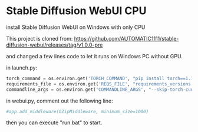 # Stable Diffusion WebUI CPU
 install Stable Diffusion WebUI on Windows with only CPU

 This project is cloned from:
 https://github.com/AUTOMATIC1111/stable-diffusion-webui/releases/tag/v1.0.0-pre

 and changed a few lines code to let it runs on Windows PC without GPU.

in launch.py:
```python
torch_command = os.environ.get('TORCH_COMMAND', "pip install torch==1.13.1  torchvision==0.14.1  --index-url https://download.pytorch.org/whl/cpu")
requirements_file = os.environ.get('REQS_FILE', "requirements_versions.txt")
commandline_args = os.environ.get('COMMANDLINE_ARGS', "--skip-torch-cuda-test  --disable-nan-check  --no-half --precision full --use-cpu all")
```
in webui.py, comment out the following line:
```python
#app.add_middleware(GZipMiddleware, minimum_size=1000)
``` 

then you can execute "run.bat" to start.


